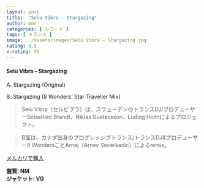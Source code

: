 ```yaml
---
layout: post
title:  "Selu Vibra – Stargazing"
author: mmr
categories: [ レコード ]
tags: [ トランス ]
image: ../assets/images/Selu Vibra – Stargazing.jpg
rating: 3.5
v-rating: VG
---
```


#### Selu Vibra – Stargazing

A. Stargazing (Original)

B. Stargazing (8 Wonders' Star Traveller Mix)

> Selu Vibra（セルビブラ）は、スウェーデンのトランスDJ/プロデューサーSebastian Brandt、Niklas Gustavsson、Ludvig Holmによるプロジェクト。

> B面は、カナダ出身のプログレッシブトランス/トランスDJ&プロデューサー8 WondersことArnej（Arney Secerkadic）によるremix。


[メルカリで購入](https://jp.mercari.com/item/m85964325673)

<div class="mt-4 mb-4 d-flex align-items-center">
<strong class="mr-1">盤質: NM</strong>
</div>
<div class="mt-4 mb-4 d-flex align-items-center">
<strong class="mr-1">ジャケット: VG</strong>
</div>
